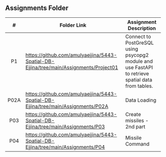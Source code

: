 ##  Assignments Folder

|   #   | Folder Link | Assignment Description |
| :---: | ----------- | ---------------------- |
|    P1  |     https://github.com/amulyaejjina/5443-Spatial-DB-Ejjina/tree/main/Assignments/Project01        |         Connect to PostGreSQL using psycopg2 module and use FastAPI to retrieve spatial data from tables.  |
|P02A|https://github.com/amulyaejjina/5443-Spatial-DB-Ejjina/tree/main/Assignments/P02A| Data Loading|
|P03|https://github.com/amulyaejjina/5443-Spatial-DB-Ejjina/tree/main/Assignments/P03| Create missiles - 2nd part|
|P04|https://github.com/amulyaejjina/5443-Spatial-DB-Ejjina/tree/main/Assignments/P04| Missile Command|
